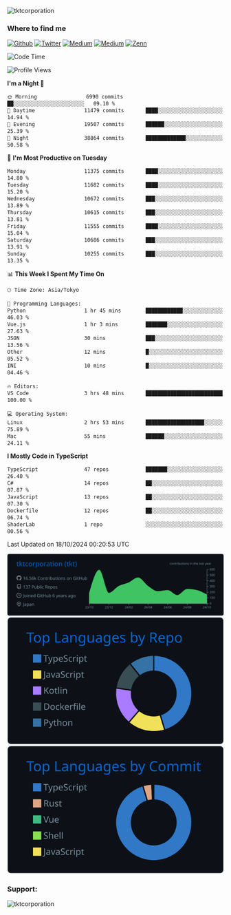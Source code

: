 <p align="left"> <img src="https://komarev.com/ghpvc/?username=tktcorporation&label=Profile%20views&color=0e75b6&style=flat" alt="tktcorporation" /> </p>

<h3>Where to find me</h3>
<p>
<a href="https://github.com/tktcorporation" target="_blank"><img alt="Github" src="https://img.shields.io/badge/GitHub-%2312100E.svg?&style=for-the-badge&logo=Github&logoColor=white" /></a>
<a href="https://twitter.com/tktcorporation" target="_blank"><img alt="Twitter" src="https://img.shields.io/badge/twitter-%231DA1F2.svg?&style=for-the-badge&logo=twitter&logoColor=white" /></a>
<a href="https://www.linkedin.com/in/tktcorporation" target="_blank"><img alt="Medium" src="https://img.shields.io/badge/linkdin-0a66c2.svg?&style=for-the-badge&logo=linkedin&logoColor=white" /></a>
<a href="https://qiita.com/tktcorporation" target="_blank"><img alt="Medium" src="https://img.shields.io/badge/qiita-55C500.svg?&style=for-the-badge&logo=qiita&logoColor=white" /></a>
<a href="https://zenn.dev/tktcorporation" target="_blank"><img alt="Zenn" src="https://img.shields.io/badge/Zenn-3EA8FF.svg?&style=for-the-badge&logo=Zenn&logoColor=white" /></a>
</p>
  
<!--START_SECTION:waka-->
![Code Time](http://img.shields.io/badge/Code%20Time-1%2C789%20hrs%2031%20mins-blue)

![Profile Views](http://img.shields.io/badge/Profile%20Views-0-blue)

**I'm a Night 🦉** 

```text
🌞 Morning                6990 commits        ██░░░░░░░░░░░░░░░░░░░░░░░   09.10 % 
🌆 Daytime                11479 commits       ████░░░░░░░░░░░░░░░░░░░░░   14.94 % 
🌃 Evening                19507 commits       ██████░░░░░░░░░░░░░░░░░░░   25.39 % 
🌙 Night                  38864 commits       █████████████░░░░░░░░░░░░   50.58 % 
```
📅 **I'm Most Productive on Tuesday** 

```text
Monday                   11375 commits       ████░░░░░░░░░░░░░░░░░░░░░   14.80 % 
Tuesday                  11682 commits       ████░░░░░░░░░░░░░░░░░░░░░   15.20 % 
Wednesday                10672 commits       ███░░░░░░░░░░░░░░░░░░░░░░   13.89 % 
Thursday                 10615 commits       ███░░░░░░░░░░░░░░░░░░░░░░   13.81 % 
Friday                   11555 commits       ████░░░░░░░░░░░░░░░░░░░░░   15.04 % 
Saturday                 10686 commits       ███░░░░░░░░░░░░░░░░░░░░░░   13.91 % 
Sunday                   10255 commits       ███░░░░░░░░░░░░░░░░░░░░░░   13.35 % 
```


📊 **This Week I Spent My Time On** 

```text
🕑︎ Time Zone: Asia/Tokyo

💬 Programming Languages: 
Python                   1 hr 45 mins        ████████████░░░░░░░░░░░░░   46.03 % 
Vue.js                   1 hr 3 mins         ███████░░░░░░░░░░░░░░░░░░   27.63 % 
JSON                     30 mins             ███░░░░░░░░░░░░░░░░░░░░░░   13.56 % 
Other                    12 mins             █░░░░░░░░░░░░░░░░░░░░░░░░   05.52 % 
INI                      10 mins             █░░░░░░░░░░░░░░░░░░░░░░░░   04.46 % 

🔥 Editors: 
VS Code                  3 hrs 48 mins       █████████████████████████   100.00 % 

💻 Operating System: 
Linux                    2 hrs 53 mins       ███████████████████░░░░░░   75.89 % 
Mac                      55 mins             ██████░░░░░░░░░░░░░░░░░░░   24.11 % 
```

**I Mostly Code in TypeScript** 

```text
TypeScript               47 repos            ███████░░░░░░░░░░░░░░░░░░   26.40 % 
C#                       14 repos            ██░░░░░░░░░░░░░░░░░░░░░░░   07.87 % 
JavaScript               13 repos            ██░░░░░░░░░░░░░░░░░░░░░░░   07.30 % 
Dockerfile               12 repos            ██░░░░░░░░░░░░░░░░░░░░░░░   06.74 % 
ShaderLab                1 repo              ░░░░░░░░░░░░░░░░░░░░░░░░░   00.56 % 
```




 Last Updated on 18/10/2024 00:20:53 UTC
<!--END_SECTION:waka-->

[![](https://raw.githubusercontent.com/tktcorporation/tktcorporation/master/profile-summary-card-output/github_dark/0-profile-details.svg)](https://github.com/vn7n24fzkq/github-profile-summary-cards)
[![](https://raw.githubusercontent.com/tktcorporation/tktcorporation/master/profile-summary-card-output/github_dark/1-repos-per-language.svg)](https://github.com/vn7n24fzkq/github-profile-summary-cards) [![](https://raw.githubusercontent.com/tktcorporation/tktcorporation/master/profile-summary-card-output/github_dark/2-most-commit-language.svg)](https://github.com/vn7n24fzkq/github-profile-summary-cards)

<h3 align="left">Support:</h3>
<p><a href="https://www.buymeacoffee.com/tktcorporation"> <img align="left" src="https://cdn.buymeacoffee.com/buttons/v2/default-yellow.png" height="50" width="210" alt="tktcorporation" /></a></p><br><br>
